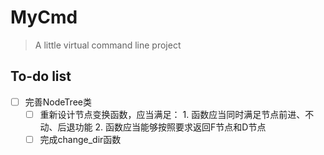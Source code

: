 # MyCmd

> A little virtual command line project

## To-do list

- [ ] 完善NodeTree类
	- [ ] 重新设计节点变换函数，应当满足：
			1. 函数应当同时满足节点前进、不动、后退功能
			2. 函数应当能够按照要求返回F节点和D节点
	- [ ] 完成change_dir函数
